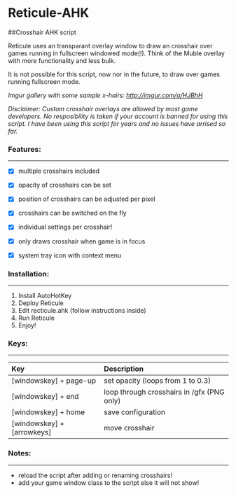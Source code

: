 # Reticule-AHK
##Crosshair AHK script

Reticule uses an transparant overlay window to draw an crosshair over games running in fullscreen windowed mode(!). Think of the Muble overlay with more functionality and less bulk.

It is not possible for this script, now nor in the future, to draw over games running fullscreen mode.

*Imgur gallery with some sample x-hairs: http://imgur.com/a/HJBhH*

*Disclaimer: Custom crosshair overlays are allowed by most game developers. No resposibility is taken if your account is banned for using this script. I have been using this script for years and no issues have arrised so far.*

### Features:
---------
- [x] multiple crosshairs included
- [x] opacity of crosshairs can be set
- [x] position of crosshairs can be adjusted per pixel
- [x] crosshairs can be switched on the fly
- [x] individual settings per crosshair!
- [x] only draws crosshair when game is in focus
- [x] system tray icon with context menu


### Installation:
-------------
1. Install AutoHotKey
2. Deploy Reticule
3. Edit recticule.ahk (follow instructions inside)
4. Run Reticule
5. Enjoy!


### Keys:
-----

| Key | Description |
| :--- | :--- |
| [windowskey] + page-up | set opacity (loops from 1 to 0.3) |
| [windowskey] + end | loop through crosshairs in /gfx (PNG only) |
| [windowskey] + home | save configuration |
| [windowskey] + [arrowkeys] | move crosshair |

### Notes:
------
- reload the script after adding or renaming crosshairs!
- add your game window class to the script else it will not show!


